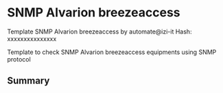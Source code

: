 # SNMP Alvarion breezeaccess
Template SNMP Alvarion breezeaccess by automate@izi-it
Hash: xxxxxxxxxxxxxxx

Template to check SNMP Alvarion breezeaccess  equipments using SNMP protocol
## Summary
